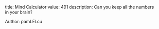 title: Mind Calculator
value: 491
description: Can you keep all the numbers in your brain?

Author: pamLELcu